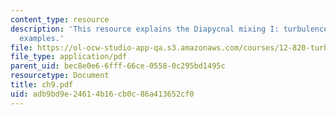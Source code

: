 ```yaml
---
content_type: resource
description: 'This resource explains the Diapycnal mixing I: turbulence through various
  examples.'
file: https://ol-ocw-studio-app-qa.s3.amazonaws.com/courses/12-820-turbulence-in-the-ocean-and-atmosphere-spring-2006/adb9bd9e24614b16cb0c86a413652cf0_ch9.pdf
file_type: application/pdf
parent_uid: bec8e0e6-6fff-66ce-0558-0c295bd1495c
resourcetype: Document
title: ch9.pdf
uid: adb9bd9e-2461-4b16-cb0c-86a413652cf0
---
```


